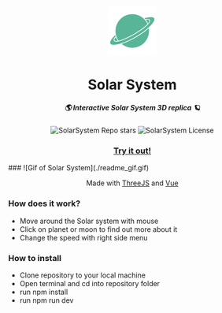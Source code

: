 
<p align="center"><img src="./logo.svg" width=100 height=100>
<h1 align="center">Solar System</h1></p>
<h5 align="center">🌎​ Interactive Solar System 3D replica 🪐</h5>

<p align="center">
  <img alt="SolarSystem Repo stars" src="https://img.shields.io/github/stars/honzaap/SolarSystem?style=flat-square">
  <img alt="SolarSystem License" src="https://img.shields.io/github/license/honzaap/SolarSystem?style=flat-square">

###
<h3 align="center"><a href="https://honzaap.github.io/SolarSystem">Try it out!</a></h3>
###
![Gif of Solar System](./readme_gif.gif)

<p align="center">Made with <a href="https://github.com/mrdoob/three.js">ThreeJS</a> and <a href="https://github.com/vuejs/core">Vue</a></p>


### How does it work? 
- Move around the Solar system with mouse
- Click on planet or moon to find out more about it 
- Change the speed  with right side menu

### How to install
- Clone repository to your local machine
- Open terminal and cd into repository folder
- run npm install
- run npm run dev
